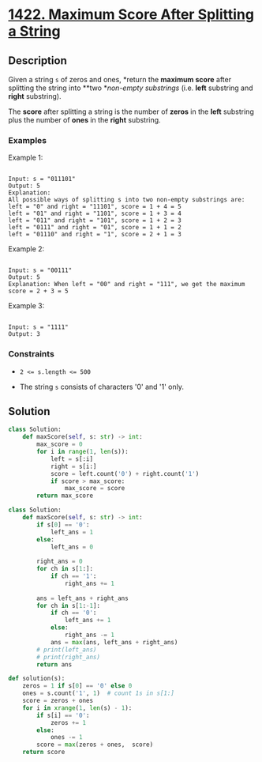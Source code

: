 # [1422. Maximum Score After Splitting a String](https://leetcode.com/problems/maximum-score-after-splitting-a-string/description/?envType=daily-question&envId=2023-12-22)

## Description

Given a string `s` of zeros and ones, *return the **maximum score** after splitting the string into **two **non-empty substrings* (i.e. **left** substring and **right** substring).

The **score** after splitting a string is the number of **zeros** in the **left** substring plus the number of **ones** in the **right** substring.


### Examples

Example 1:

```

Input: s = "011101"
Output: 5
Explanation:
All possible ways of splitting s into two non-empty substrings are:
left = "0" and right = "11101", score = 1 + 4 = 5
left = "01" and right = "1101", score = 1 + 3 = 4
left = "011" and right = "101", score = 1 + 2 = 3
left = "0111" and right = "01", score = 1 + 1 = 2
left = "01110" and right = "1", score = 2 + 1 = 3

```

Example 2:

```

Input: s = "00111"
Output: 5
Explanation: When left = "00" and right = "111", we get the maximum score = 2 + 3 = 5

```

Example 3:

```

Input: s = "1111"
Output: 3

```

### Constraints

- `2 <= s.length <= 500`

- The string `s` consists of characters '0' and '1' only.

## Solution

```python
class Solution:
    def maxScore(self, s: str) -> int:
        max_score = 0
        for i in range(1, len(s)):
            left = s[:i]
            right = s[i:]
            score = left.count('0') + right.count('1')
            if score > max_score:
                max_score = score
        return max_score
```

```python
class Solution:
    def maxScore(self, s: str) -> int:
        if s[0] == '0':
            left_ans = 1
        else:
            left_ans = 0
        
        right_ans = 0
        for ch in s[1:]:
            if ch == '1':
                right_ans += 1
        
        ans = left_ans + right_ans
        for ch in s[1:-1]:
            if ch == '0':
                left_ans += 1
            else:
                right_ans -= 1
            ans = max(ans, left_ans + right_ans)
        # print(left_ans)
        # print(right_ans)
        return ans

```

```python
def solution(s):
	zeros = 1 if s[0] == '0' else 0
	ones = s.count('1', 1)  # count 1s in s[1:]
	score = zeros + ones
	for i in xrange(1, len(s) - 1):
		if s[i] == '0':
			zeros += 1
		else:
			ones -= 1
		score = max(zeros + ones,  score)
	return score
```